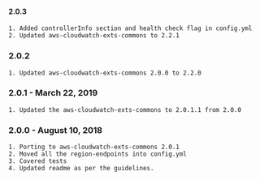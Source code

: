 #### 2.0.3
    1. Added controllerInfo section and health check flag in config.yml
    2. Updated aws-cloudwatch-exts-commons to 2.2.1
 
### 2.0.2
    1. Updated aws-cloudwatch-exts-commons 2.0.0 to 2.2.0
### 2.0.1 - March 22, 2019
    1. Updated the aws-cloudwatch-exts-commons to 2.0.1.1 from 2.0.0
    
### 2.0.0 - August 10, 2018
    1. Porting to aws-cloudwatch-exts-commons 2.0.1
    2. Moved all the region-endpoints into config.yml
    3. Covered tests
    4. Updated readme as per the guidelines.


